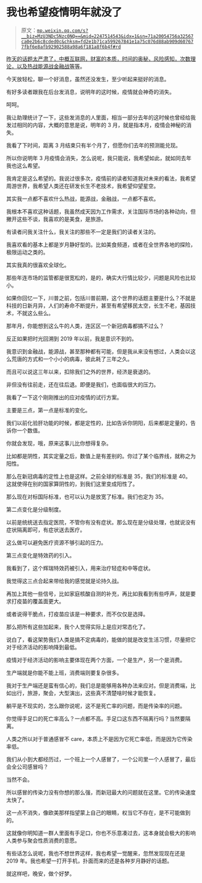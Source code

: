 # 我也希望疫情明年就没了

> 原文：[`mp.weixin.qq.com/s?__biz=MzU3NDc5Nzc0NQ==&mid=2247514543&idx=1&sn=71a20054756a32567ca0e2b6c8cded0c&chksm=fd2e1b71ca599267841e1a75c076d88ab909d607677fbf6e8afb92902588a98a6f181a8f6b4f#rd`](http://mp.weixin.qq.com/s?__biz=MzU3NDc5Nzc0NQ==&mid=2247514543&idx=1&sn=71a20054756a32567ca0e2b6c8cded0c&chksm=fd2e1b71ca599267841e1a75c076d88ab909d607677fbf6e8afb92902588a98a6f181a8f6b4f#rd)

[昨天的话题太严肃了，中概互联网，财富的本质，时间的奥秘，风险感知，次数理论，以及热战能源战金融战等等](http://mp.weixin.qq.com/s?__biz=MzU3NDc5Nzc0NQ==&mid=2247514520&idx=1&sn=fae620c5593fbec3d252ac907ab4daf7&chksm=fd2e1b46ca5992506c01de0cecc3d75d5d748cf3ca9103bc222ed020af43bade65d88947222c&scene=21#wechat_redirect)。

今天放轻松，聊一个好消息，虽然还没发生，至少听起来挺好的消息。

有好多读者跟我在后台发消息，说明年的这时候，疫情就会神奇的消失。

呵呵。

我让助理统计了一下，这些发消息的人里面，相当一部分去年的这时候也曾经给我发过相同的内容，大概的意思是说，明年的 3 月，就是指本月，疫情会神秘的消失。 

我看了下时间，距离 3 月结束只有半个月了，但愿你们去年的预测能兑现。 

所以你说明年 3 月疫情会消失，怎么说呢，我只能说，我希望如此，就如同去年我也这么希望。 

我肯定是这么希望的。我说过很多次，疫情前的读者知道我对未来的看法，我希望周游世界，我希望人类还在研发长生不老技术，我希望仰望星空。 

其实我一点都不喜欢什么热战，能源战，金融战，一点都不喜欢。

我根本不喜欢这种话题，我虽然成天因为工作需求，关注国际市场的各种动向，但撇开这些不谈，我喜欢的是美食，是旅游。 

有读者问我关注什么，我关注的那些不一定是我们的读者关注的。 

我喜欢看的基本上都是岁月静好型的。比如美食频道，或者在全世界各地的探险，极限运动之类的。

其实我真的很喜欢全球化。 

那些年连市场的监管都是很宽松的，是的，确实大行情比较少，问题是风险也比较小。 

如果你回忆一下，川普之前，包括川普前期，这个世界的话题主要是什么？不就是科技的日新月异，人们的寿命不断提升，甚至有希望移民太空，长生不老，基因技术，不就这么些么。 

那年月，你能想到这么牛的人类，连区区一个新冠病毒都搞不过么？ 

反正如果把时光回溯到 2019 年以前，我是意识不到的。 

我意识到金融战，能源战，甚至那种都有可能，但是我从来没有想过，人类会以这么荒唐的方式和一个小小的病毒，彼此耗了三年之久。 

而且可以说这三年以来，扣除我们之外的世界，经济是衰退的。 

非但没有往前走，还在往后退。即便是我们，也面临很大的压力。

我看了一下这个刚刚推出的应对疫情的试行方案。 

主要是三点，第一点是标准的变化。 

我们以前化验肝功能的时候，都是定性的，比如告诉你阴阳，后来都是定量的，告诉你一个数值。 

你就会发现，哦，原来这事儿比你想得复杂。 

比如都是阴性，其实定量之后，数值上是有差别的。你过了某个临界线，就称之为阳性。

那么在新冠病毒的定性上也是这样。之前全球的标准是 35，我们的标准是 40。这就使得在别的国家算阴性的，到我们这里变成阳性了。 

那么现在对标国际标准，也可以认为是放宽了标准。我们也定为 35。

第二点变化是分级制度。

以前是统统送去指定医院，不管你有没有症状。那么现在是分级处理，也就说没有症状隔离即可，有症状送去医疗。

这么做可以避免医疗资源不够引起的压力。

第三点变化是特效药的引入。

我看到了，这个辉瑞特效药被引入，用来治疗轻症和中等症状。

我觉得这三点合起来带给我的感觉就是论持久战。 

再加上其他一些信号，比如家庭核酸自测的补充，再比如我看到有些呼声，就是要求打疫苗的覆盖面更大。 

或者说得干脆点，打疫苗应该是一种要求，而不仅仅是选择。 

那么把所有这些加起来，我个人觉得实际上是应对常态化了。 

说白了，看这架势我们人类是搞不定病毒的，能做的就是改变生活习惯，尽量把它对于经济活动的影响降到最低。

疫情对于经济活动的影响主要体现在两个方面，一个是生产，另一个是消费。 

生产端就是你能不能上班，消费端则要复杂很多。

我对于生产端还是蛮有信心的，我们总是能够用各种办法来应对。但是消费端，比如出行，旅游，聚会，大型演出，这些真不清楚啥时候才能恢复。 

躺平是不现实的，怎么跟你说呢，这不是死亡率的问题，而是传染率的问题。 

你觉得手足口的死亡率高么？一点都不高。手足口这东西不隔离行吗？当然要隔离。 

人类之所以对于普通感冒不 care，本质上不是因为它死亡率低，而是因为它传染率低。

我们从小到大都经历过，一个班上一个人感冒了，一个公司里一个人感冒了，最后会全公司感冒吗？

当然不会。

所以感冒的传染力没有你想的那么强，而新冠最大的问题就在这里。它的传染速度太快了。 

这一点不消失，像欧美那样指望蒙上自己的眼睛，权当它不存在，是不可能做到的。

这就像你明知道一群人里面有手足口，你也不乐意凑过去，这本身就会极大的影响人类参与聚会性质消费的意愿。 

有些话怎么说呢，我也不想世界这样，我也希望一觉醒来，忽然发现现在还是 2019 年。我也希望一打开手机，扑面而来的还是各种岁月静好的话题。

就这样吧，晚安，做个好梦。